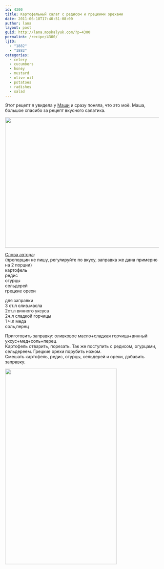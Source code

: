 ```yaml
---
id: 4300
title: Картофельный салат с редисом и грецкими орехами
date: 2011-06-18T17:40:51-08:00
author: lana
layout: post
guid: http://lana.moskalyuk.com/?p=4300
permalink: /recipe/4300/
ljID:
  - "1882"
  - "1882"
categories:
  - celery
  - cucumbers
  - honey
  - mustard
  - olive oil
  - potatoes
  - radishes
  - salad
---
```

Этот рецепт я увидела у [Маши](http://mariha-kitchen.livejournal.com/48574.html) и сразу поняла, что это моё. Маша, большое спасибо за рецепт вкусного салатика.

<img loading="lazy" class="alignnone" title="salad" src="http://farm4.static.flickr.com/3325/5847104080_51e2397d18_z.jpg" alt="" width="640" height="427" /> 

[Слова автора](http://mariha-kitchen.livejournal.com/48574.html):  
(пропорции не пишу, регулируйте по вкусу, заправка же дана примерно на 2 порции)  
картофель  
редис  
огурцы  
сельдерей  
грецкие орехи

для заправки  
3 ст.л олив.масла  
2ст.л винного уксуса  
2ч.л сладкой горчицы  
1 ч.л меда  
соль,перец

Приготовить заправку: оливковое масло+сладкая горчица+винный уксус+мед+соль+перец.  
Картофель отварить, порезать. Так же поступить с редисом, огурцами, сельдереем. Грецкие орехи порубить ножом.  
Смешать картофель, редис, огурцы, сельдерей и орехи, добавить заправку.

<img loading="lazy" class="alignnone" title="salad with radishes and potato" src="http://farm4.static.flickr.com/3198/5846549629_ceb523a142_z.jpg" alt="" width="366" height="640" />